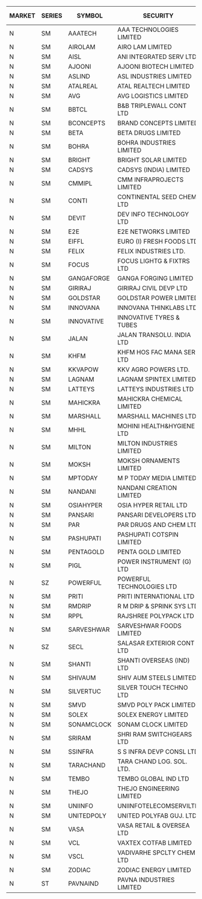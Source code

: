 


| MARKET | SERIES | SYMBOL | SECURITY | PREV CL PR | OPEN PRICE | HIGH PRICE | LOW PRICE | CLOSE PRICE | NET TRDVAL | NET TRDQTY | CORP IND | HI 52 WK | LO 52 WK |
| ----- | ----- | ----- | ----- | ----- | ----- | ----- | ----- | ----- | ----- | ----- | ----- | ----- | ----- |
| N | SM | AAATECH | AAA TECHNOLOGIES LIMITED | 42.00 | 42.95 | 42.95 | 42.90 | 42.90 | 257550.00 | 6000 |  | 48.00 | 42.00 |
| N | SM | AIROLAM | AIRO LAM LIMITED | 27.00 | 25.10 | 32.30 | 25.10 | 27.10 | 578700.00 | 21000 |  | 36.00 | 14.45 |
| N | SM | AISL | ANI INTEGRATED SERV LTD. | 34.10 | 34.25 | 34.85 | 33.50 | 34.75 | 780720.00 | 22800 |  | 34.90 | 14.30 |
| N | SM | AJOONI | AJOONI BIOTECH LIMITED | 29.75 | 31.10 | 31.10 | 31.10 | 31.10 | 138208.40 | 4444 |  | 36.50 | 6.35 |
| N | SM | ASLIND | ASL INDUSTRIES LIMITED | 16.00 | 16.80 | 16.80 | 16.80 | 16.80 | 604800.00 | 36000 |  | 19.00 | 4.75 |
| N | SM | ATALREAL | ATAL REALTECH LIMITED | 37.00 | 34.60 | 34.60 | 34.60 | 34.60 | 55360.00 | 1600 |  | 51.00 | 33.70 |
| N | SM | AVG | AVG LOGISTICS LIMITED | 42.00 | 44.10 | 44.10 | 44.10 | 44.10 | 52920.00 | 1200 |  | 65.50 | 23.10 |
| N | SM | BBTCL | B&B TRIPLEWALL CONT LTD | 67.00 | 67.10 | 67.10 | 67.10 | 67.10 | 201300.00 | 3000 |  | 72.60 | 27.20 |
| N | SM | BCONCEPTS | BRAND CONCEPTS LIMITED | 24.60 | 25.80 | 25.80 | 25.80 | 25.80 | 154800.00 | 6000 |  | 32.05 | 13.70 |
| N | SM | BETA | BETA DRUGS LIMITED | 123.00 | 123.00 | 123.50 | 120.00 | 123.50 | 1169120.00 | 9600 |  | 140.80 | 37.00 |
| N | SM | BOHRA | BOHRA INDUSTRIES LIMITED | 1.25 | 1.20 | 1.30 | 1.20 | 1.30 | 20600.00 | 16000 |  | 2.00 | .35 |
| N | SM | BRIGHT | BRIGHT SOLAR LIMITED | 13.20 | 13.20 | 13.20 | 12.55 | 12.70 | 1592250.00 | 126000 |  | 15.55 | 4.70 |
| N | SM | CADSYS | CADSYS (INDIA) LIMITED | 20.30 | 21.00 | 21.00 | 21.00 | 21.00 | 42000.00 | 2000 |  | 26.70 | 15.50 |
| N | SM | CMMIPL | CMM INFRAPROJECTS LIMITED | 3.90 | 3.75 | 3.90 | 3.75 | 3.85 | 1942500.00 | 516000 |  | 6.35 | 2.25 |
| N | SM | CONTI | CONTINENTAL SEED CHEM LTD | 6.50 | 6.25 | 6.25 | 6.20 | 6.20 | 62160.45 | 9999 |  | 26.35 | 5.55 |
| N | SM | DEVIT | DEV INFO TECHNOLOGY LTD | 125.00 | 105.20 | 127.85 | 105.20 | 127.00 | 1492575.00 | 12000 |  | 139.55 | 57.00 |
| N | SM | E2E | E2E NETWORKS LIMITED | 40.00 | 40.80 | 40.80 | 40.80 | 40.80 | 81600.00 | 2000 |  | 61.30 | 13.30 |
| N | SM | EIFFL | EURO (I) FRESH FOODS LTD | 90.00 | 97.95 | 97.95 | 87.00 | 97.95 | 365520.00 | 4000 |  | 129.40 | 64.80 |
| N | SM | FELIX | FELIX INDUSTRIES LTD. | 51.25 | 48.70 | 48.70 | 48.70 | 48.70 | 194800.00 | 4000 |  | 51.25 | 10.80 |
| N | SM | FOCUS | FOCUS LIGHTG & FIXTRS LTD | 21.00 | 21.00 | 21.00 | 21.00 | 21.00 | 63000.00 | 3000 |  | 31.50 | 15.50 |
| N | SM | GANGAFORGE | GANGA FORGING LIMITED | 37.30 | 38.00 | 38.20 | 38.00 | 38.20 | 915200.00 | 24000 |  | 38.20 | 8.70 |
| N | SM | GIRIRAJ | GIRIRAJ CIVIL DEVP LTD | 61.95 | 65.00 | 65.00 | 65.00 | 65.00 | 234000.00 | 3600 |  | 65.00 | 20.95 |
| N | SM | GOLDSTAR | GOLDSTAR POWER LIMITED | 19.70 | 20.00 | 20.30 | 20.00 | 20.30 | 363600.00 | 18000 |  | 25.45 | 19.70 |
| N | SM | INNOVANA | INNOVANA THINKLABS LTD. | 85.00 | 80.75 | 80.75 | 80.75 | 80.75 | 80750.00 | 1000 |  | 125.00 | 70.25 |
| N | SM | INNOVATIVE | INNOVATIVE TYRES & TUBES | 8.75 | 8.50 | 8.75 | 8.35 | 8.75 | 755700.00 | 90000 |  | 10.35 | 5.40 |
| N | SM | JALAN | JALAN TRANSOLU. INDIA LTD | 3.70 | 3.55 | 3.55 | 3.55 | 3.55 | 21300.00 | 6000 |  | 5.40 | 2.75 |
| N | SM | KHFM | KHFM HOS FAC MANA SER LTD | 37.50 | 36.00 | 36.00 | 36.00 | 36.00 | 108000.00 | 3000 |  | 42.50 | 22.20 |
| N | SM | KKVAPOW | KKV AGRO POWERS LTD. | 411.00 | 390.50 | 390.50 | 390.50 | 390.50 | 97625.00 | 250 |  | 417.90 | 330.00 |
| N | SM | LAGNAM | LAGNAM SPINTEX LIMITED | 14.15 | 14.45 | 14.45 | 13.45 | 14.00 | 248850.00 | 18000 |  | 19.65 | 6.60 |
| N | SM | LATTEYS | LATTEYS INDUSTRIES LTD | 47.00 | 47.00 | 47.00 | 47.00 | 47.00 | 94000.00 | 2000 |  | 60.80 | 35.20 |
| N | SM | MAHICKRA | MAHICKRA CHEMICAL LIMITED | 79.90 | 80.05 | 81.20 | 80.05 | 81.20 | 362625.00 | 4500 |  | 84.25 | 70.00 |
| N | SM | MARSHALL | MARSHALL MACHINES LTD | 13.50 | 13.50 | 13.50 | 12.85 | 12.85 | 156900.00 | 12000 |  | 15.50 | 4.85 |
| N | SM | MHHL | MOHINI HEALTH&HYGIENE LTD | 24.90 | 24.90 | 24.90 | 24.40 | 24.40 | 147900.00 | 6000 |  | 25.10 | 11.35 |
| N | SM | MILTON | MILTON INDUSTRIES LIMITED | 11.50 | 12.00 | 12.00 | 12.00 | 12.00 | 52800.00 | 4400 |  | 16.35 | 7.00 |
| N | SM | MOKSH | MOKSH ORNAMENTS LIMITED | 44.00 | 44.00 | 45.00 | 41.25 | 45.00 | 2704500.00 | 63000 |  | 47.00 | 21.00 |
| N | SM | MPTODAY | M P TODAY MEDIA LIMITED | 13.20 | 13.85 | 13.85 | 13.85 | 13.85 | 55400.00 | 4000 |  | 19.00 | 9.70 |
| N | SM | NANDANI | NANDANI CREATION LIMITED | 23.70 | 24.50 | 24.50 | 24.50 | 24.50 | 122500.00 | 5000 |  | 24.50 | 7.65 |
| N | SM | OSIAHYPER | OSIA HYPER RETAIL LTD | 133.35 | 131.00 | 144.00 | 130.00 | 136.00 | 802260.00 | 6000 |  | 325.00 | 125.00 |
| N | SM | PANSARI | PANSARI DEVELOPERS LTD. | 36.00 | 37.80 | 37.80 | 37.70 | 37.70 | 679200.00 | 18000 |  | 37.80 | 21.90 |
| N | SM | PAR | PAR DRUGS AND CHEM LTD | 98.75 | 103.65 | 103.65 | 100.00 | 103.65 | 1858200.00 | 18000 |  | 103.65 | 26.20 |
| N | SM | PASHUPATI | PASHUPATI COTSPIN LIMITED | 60.15 | 65.00 | 65.00 | 65.00 | 65.00 | 104000.00 | 1600 |  | 81.00 | 40.00 |
| N | SM | PENTAGOLD | PENTA GOLD LIMITED | 80.00 | 77.00 | 83.90 | 77.00 | 83.90 | 1202100.00 | 15000 |  | 83.90 | 15.40 |
| N | SM | PIGL | POWER INSTRUMENT (G) LTD | 36.60 | 38.40 | 38.40 | 34.80 | 35.85 | 8463400.00 | 224000 |  | 38.40 | 8.50 |
| N | SZ | POWERFUL | POWERFUL TECHNOLOGIES LTD | 4.35 | 4.15 | 4.15 | 4.15 | 4.15 | 8300.00 | 2000 |  | 7.55 | 4.15 |
| N | SM | PRITI | PRITI INTERNATIONAL LTD | 98.70 | 79.50 | 98.50 | 79.50 | 95.00 | 436800.00 | 4800 |  | 98.85 | 66.80 |
| N | SM | RMDRIP | R M DRIP & SPRINK SYS LTD | 24.00 | 23.40 | 23.40 | 22.85 | 22.85 | 279000.00 | 12000 |  | 63.00 | 14.65 |
| N | SM | RPPL | RAJSHREE POLYPACK LTD | 100.65 | 100.00 | 100.00 | 98.00 | 98.00 | 398000.00 | 4000 |  | 121.00 | 47.75 |
| N | SM | SARVESHWAR | SARVESHWAR FOODS LIMITED | 15.30 | 16.05 | 16.05 | 15.20 | 16.05 | 255280.00 | 16000 |  | 16.05 | 8.45 |
| N | SZ | SECL | SALASAR EXTERIOR CONT LTD | 15.75 | 16.00 | 16.00 | 16.00 | 16.00 | 384000.00 | 24000 |  | 16.00 | 11.95 |
| N | SM | SHANTI | SHANTI OVERSEAS (IND) LTD | 24.00 | 23.50 | 23.50 | 23.50 | 23.50 | 105750.00 | 4500 |  | 24.65 | 14.00 |
| N | SM | SHIVAUM | SHIV AUM STEELS LIMITED | 59.00 | 55.00 | 55.00 | 55.00 | 55.00 | 660000.00 | 12000 |  | 59.00 | 41.90 |
| N | SM | SILVERTUC | SILVER TOUCH TECHNO LTD | 85.00 | 94.00 | 94.00 | 87.00 | 94.00 | 550250.00 | 6000 |  | 110.00 | 80.00 |
| N | SM | SMVD | SMVD POLY PACK LIMITED | 8.95 | 8.95 | 8.95 | 8.95 | 8.95 | 17900.00 | 2000 |  | 12.00 | 6.45 |
| N | SM | SOLEX | SOLEX ENERGY LIMITED | 37.00 | 35.50 | 35.80 | 35.15 | 35.25 | 568400.00 | 16000 |  | 38.00 | 19.20 |
| N | SM | SONAMCLOCK | SONAM CLOCK LIMITED | 59.90 | 60.00 | 60.10 | 60.00 | 60.10 | 540450.00 | 9000 |  | 65.00 | 30.80 |
| N | SM | SRIRAM | SHRI RAM SWITCHGEARS LTD | 16.05 | 16.35 | 16.35 | 15.30 | 16.05 | 1047900.00 | 66000 |  | 16.35 | 11.20 |
| N | SM | SSINFRA | S S INFRA DEVP CONSL LTD | 9.25 | 9.30 | 9.50 | 8.80 | 9.30 | 139500.00 | 15000 |  | 12.75 | 5.65 |
| N | SM | TARACHAND | TARA CHAND LOG. SOL. LTD. | 39.90 | 40.25 | 40.50 | 39.80 | 39.80 | 560600.00 | 14000 |  | 42.85 | 21.10 |
| N | SM | TEMBO | TEMBO GLOBAL IND LTD | 116.50 | 110.00 | 119.70 | 105.50 | 113.35 | 4744500.00 | 42000 |  | 260.80 | 101.50 |
| N | SM | THEJO | THEJO ENGINEERING LIMITED | 1235.55 | 1252.55 | 1274.00 | 1202.30 | 1216.15 | 1865530.00 | 1500 |  | 1469.00 | 350.55 |
| N | SM | UNIINFO | UNIINFOTELECOMSERVILTD | 17.00 | 17.85 | 17.85 | 17.85 | 17.85 | 35700.00 | 2000 |  | 27.45 | 7.85 |
| N | SM | UNITEDPOLY | UNITED POLYFAB GUJ. LTD. | 16.30 | 16.00 | 16.00 | 16.00 | 16.00 | 288000.00 | 18000 |  | 59.75 | 5.95 |
| N | SM | VASA | VASA RETAIL & OVERSEA LTD | 5.95 | 6.20 | 6.20 | 6.20 | 6.20 | 49600.00 | 8000 |  | 7.55 | 5.00 |
| N | SM | VCL | VAXTEX COTFAB LIMITED | 29.65 | 31.00 | 31.05 | 31.00 | 31.05 | 372300.00 | 12000 |  | 31.05 | 15.20 |
| N | SM | VSCL | VADIVARHE SPCLTY CHEM LTD | 14.50 | 14.65 | 14.65 | 14.65 | 14.65 | 87900.00 | 6000 |  | 19.55 | 5.85 |
| N | SM | ZODIAC | ZODIAC ENERGY LIMITED | 13.10 | 12.60 | 12.60 | 12.60 | 12.60 | 50400.00 | 4000 |  | 23.75 | 11.25 |
| N | ST | PAVNAIND | PAVNA INDUSTRIES LIMITED | 165.15 | 165.15 | 165.35 | 165.10 | 165.15 | 11763000.00 | 71200 |  | 166.50 | 165.05 |



